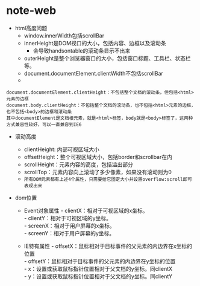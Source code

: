 # note-web


- html高度问题
    - window.innerWidth包括scrollBar
    - innerHeight是DOM视口的大小，包括内容、边框以及滚动条  
        - 会导致handsontable的滚动条显示不出来  
    - outerHeight是整个浏览器窗口的大小，包括窗口标题、工具栏、状态栏等。
    - document.documentElement.clientWidth不包括scrollBar
    - 

```
document.documentElement.clientHeight：不包括整个文档的滚动条，但包括<html>元素的边框
document.body.clientHeight：不包括整个文档的滚动条，也不包括<html>元素的边框，也不包括<body>的边框和滚动条
其中documentElement是文档根元素，就是<html>标签，body就是<body>标签了，这两种方式兼容性较好，可以一直兼容到IE6
```

- 滚动高度
    - clientHeight: 内部可视区域大小
    - offsetHeight：整个可视区域大小，包括border和scrollbar在内
    - scrollHeight：元素内容的高度，包括溢出部分
    - scrollTop：元素内容向上滚动了多少像素，如果没有滚动则为0   
    - `所有DOM元素都有上述4个属性，只需要给它固定大小并设置overflow:scroll即可表现出来`  

- dom位置
    - Event对象属性
          - clientX：相对于可视区域的x坐标。  
          - clientY：相对于可视区域的y坐标。   
          - screenX：相对于用户屏幕的x坐标。  
          - screenY：相对于用户屏幕的y坐标。  
          
    - IE特有属性
          - offsetX：鼠标相对于目标事件的父元素的内边界在x坐标的位置  
          - offsetY：鼠标相对于目标事件的父元素的内边界在y坐标的位置  
          - x：设置或获取鼠标指针位置相对于父文档的y坐标。同clientX  
          - y：设置或获取鼠标指针位置相对于父文档的y坐标。同clientY  
